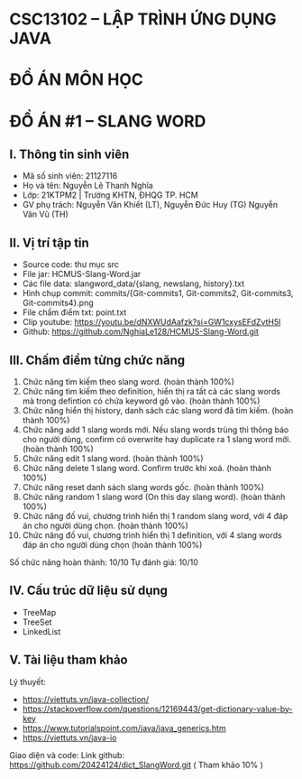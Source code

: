 # CSC13102 – LẬP TRÌNH ỨNG DỤNG JAVA
# ĐỒ ÁN MÔN HỌC
# ĐỒ ÁN #1 – SLANG WORD

## I. Thông tin sinh viên
- Mã số sinh viên: 21127116
- Họ và tên: Nguyễn Lê Thanh Nghĩa
- Lớp: 21KTPM2 | Trường KHTN, ĐHQG TP. HCM
- GV phụ trách: Nguyễn Văn Khiết (LT), Nguyễn Đức Huy (TG) Nguyễn Văn Vũ (TH)  <br>

## II. Vị trí tập tin
- Source code: thư mục src
- File jar: HCMUS-Slang-Word.jar
- Các file data: slangword_data/{slang, newslang, history}.txt
- Hình chụp commit: commits/{Git-commits1, Git-commits2, Git-commits3, Git-commits4}.png
- File chấm điểm txt: point.txt
- Clip youtube: https://youtu.be/dNXWUdAafzk?si=GW1cxysEFdZvtH5l
- Github: https://github.com/NghiaLe128/HCMUS-Slang-Word.git

## III. Chấm điểm từng chức năng
1. Chức năng tìm kiếm theo slang word. (hoàn thành 100%)
2. Chức năng tìm kiếm theo definition, hiển thị ra tất cả các slang words mà trong defintion có chứa keyword gõ vào. (hoàn thành 100%)
3. Chức năng hiển thị history, danh sách các slang word đã tìm kiếm. (hoàn thành 100%)
4. Chức năng add 1 slang words mới. Nếu slang words trùng thì thông báo cho người dùng, confirm có overwrite hay duplicate ra 1 slang word mới. (hoàn thành 100%)
5. Chức năng edit 1 slang word. (hoàn thành 100%)
6. Chức năng delete 1 slang word. Confirm trước khi xoá. (hoàn thành 100%)
7. Chức năng reset danh sách slang words gốc. (hoàn thành 100%)
8. Chức năng random 1 slang word (On this day slang word). (hoàn thành 100%)
9. Chức năng đố vui, chương trình hiển thị 1 random slang word, với 4 đáp án cho người dùng chọn. (hoàn thành 100%)
10. Chức năng đố vui, chương trình hiển thị 1 definition, với 4 slang words đáp án cho người dùng chọn (hoàn thành 100%)

Số chức năng hoàn thành: 10/10
Tự đánh giá: 10/10

## IV. Cấu trúc dữ liệu sử dụng
*	TreeMap
*	TreeSet
*	LinkedList

## V. Tài liệu tham khảo
Lý thuyết:
* https://viettuts.vn/java-collection/
* https://stackoverflow.com/questions/12169443/get-dictionary-value-by-key
* https://www.tutorialspoint.com/java/java_generics.htm
* https://viettuts.vn/java-io

Giao diện và code:
Link github: https://github.com/20424124/dict_SlangWord.git ( Tham khảo 10% )

